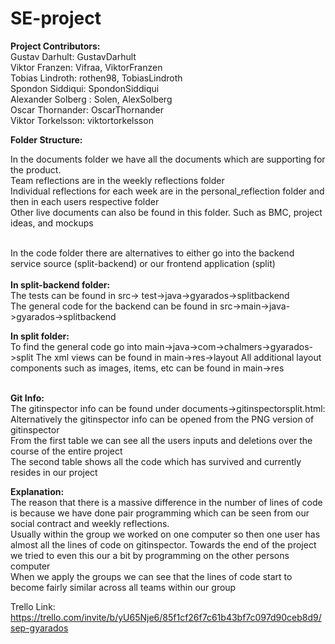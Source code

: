 # SE-project

<strong>Project Contributors:</strong></br>
Gustav Darhult: GustavDarhult </br>
Viktor Franzen: Vifraa, ViktorFranzen </br>
Tobias Lindroth: rothen98, TobiasLindroth </br>
Spondon Siddiqui: SpondonSiddiqui </br>
Alexander Solberg : Solen, AlexSolberg </br>
Oscar Thornander: OscarThornander </br>
Viktor Torkelsson: viktortorkelsson </br>

<strong>Folder Structure:</strong></br>
 
In the documents folder we have all the documents which are supporting for the product. </br>
Team reflections are in the weekly reflections folder </br>
Individual reflections for each week are in the personal_reflection folder and then in each users respective folder</br>
Other live documents can also be found in this folder. Such as BMC, project ideas, and mockups</br>
</br>

In the code folder there are alternatives to either go into the backend service source (split-backend) or our frontend application (split) </br>
</br>
<strong>In split-backend folder:</strong></br>
The tests can be found in src-> test->java->gyarados->splitbackend</br>
The general code for the backend can be found in src->main->java->gyarados->splitbackend</br>

<strong>In split folder:</strong></br>
To find the general code go into main->java->com->chalmers->gyarados->split
The xml views can be found in main->res->layout
All additional layout components such as images, items, etc can be found in main->res</br>
</br>

  
<strong>Git Info:</strong></br>
The gitinspector info can be found under documents->gitinspectorsplit.html:</br>
Alternatively the gitinspector info can be opened from the PNG version of gitinspector</br>
From the first table we can see all the users inputs and deletions over the course of the entire project</br>
The second table shows all the code which has survived and currently resides in our project</br>

<strong>Explanation:</strong></br>
The reason that there is a massive difference in the number of lines of code is because we have done pair programming which can be seen from our social contract and weekly reflections.</br>
Usually within the group we worked on one computer so then one user has almost all the lines of code on gitinspector. Towards the end of the project we tried to even this our a bit by programming on the other persons computer</br>
When we apply the groups we can see that the lines of code start to become fairly similar across all teams within our group</br>



Trello Link:</br>
https://trello.com/invite/b/yU65Nje6/85f1cf26f7c61b43bf7c097d90ceb8d9/sep-gyarados
